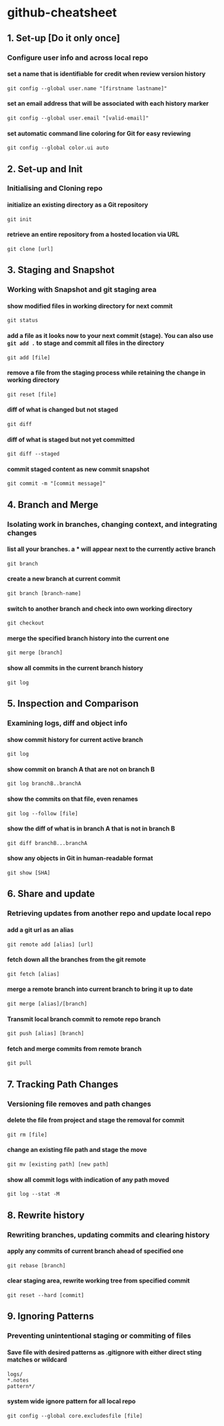 # github-cheatsheet

## 1. Set-up [Do it only once]
### Configure user info and across local repo

#### set a name that is identifiable for credit when review version history
```
git config --global user.name "[firstname lastname]"
```

#### set an email address that will be associated with each history marker
```
git config --global user.email "[valid-email]"
```

#### set automatic command line coloring for Git for easy reviewing
```
git config --global color.ui auto
```


## 2. Set-up and Init
### Initialising and Cloning repo 

#### initialize an existing directory as a Git repository
```
git init
```

#### retrieve an entire repository from a hosted location via URL
```
git clone [url]
```

## 3. Staging and Snapshot
### Working with Snapshot and git staging area

#### show modified files in working directory for next commit
```
git status
```

#### add a file as it looks now to your next commit (stage). You can also use `git add .` to stage and commit all files in the directory
```
git add [file]
```

#### remove a file from the staging process while retaining the change in working directory
```
git reset [file]
```

#### diff of what is changed but not staged
```
git diff
```

#### diff of what is staged but not yet committed
```
git diff --staged
```

#### commit staged content as new commit snapshot
```
git commit -m "[commit message]"
```

## 4. Branch and Merge 
### Isolating work in branches, changing context, and integrating changes

#### list all your branches. a * will appear next to the currently active branch
```
git branch
```

####  create a new branch at current commit
```
git branch [branch-name]
```

#### switch to another branch and check into own working directory
```
git checkout
```

#### merge the specified branch history into the current one
```
git merge [branch]
```

#### show all commits in the current branch history
```
git log
```

## 5. Inspection and Comparison 
### Examining logs, diff and object info

#### show commit history for current active branch
```
git log
```

#### show commit on branch A that are not on branch B
```
git log branchB..branchA
```

#### show the commits on that file, even renames
```
git log --follow [file]
```

#### show the diff of what is in branch A that is not in branch B
```
git diff branchB...branchA
```

#### show any objects in Git in human-readable format
```
git show [SHA]
```

## 6. Share and update 
### Retrieving updates from another repo and update local repo

#### add a git url as an alias
```
git remote add [alias] [url]
```

#### fetch down all the branches from the git remote
```
git fetch [alias]
```

#### merge a remote branch into current branch to bring it up to date
```
git merge [alias]/[branch]
```

#### Transmit local branch commit to remote repo branch
```
git push [alias] [branch]
```

#### fetch and merge commits from remote branch
```
git pull
```

## 7. Tracking Path Changes
### Versioning file removes and path changes

#### delete the file from project and stage the removal for commit
```
git rm [file]
```

#### change an existing file path and stage the move
```
git mv [existing path] [new path]
```

#### show all commit logs with indication of any path moved
```
git log --stat -M
```

## 8. Rewrite history
### Rewriting branches, updating commits and clearing history

#### apply any commits of current branch ahead of specified one
```
git rebase [branch]
```

#### clear staging area, rewrite working tree from specified commit
```
git reset --hard [commit]
```

## 9. Ignoring Patterns
### Preventing unintentional staging or commiting of files

#### Save file with desired patterns as .gitignore with either direct sting matches or wildcard
```
logs/
*.notes
pattern*/
```

#### system wide ignore pattern for all local repo
```
git config --global core.excludesfile [file]
```


